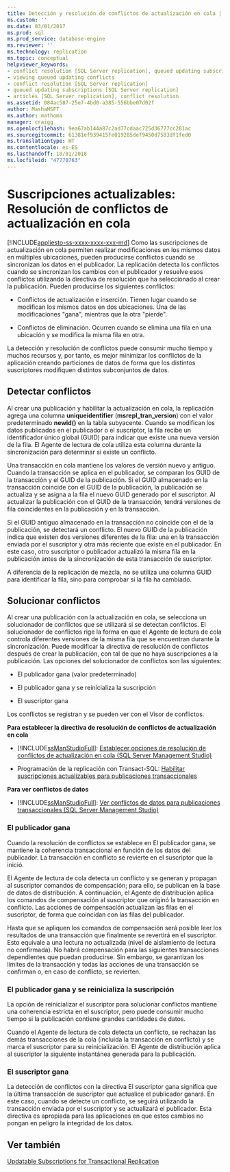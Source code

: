 ```yaml
---
title: Detección y resolución de conflictos de actualización en cola | Microsoft Docs
ms.custom: ''
ms.date: 03/01/2017
ms.prod: sql
ms.prod_service: database-engine
ms.reviewer: ''
ms.technology: replication
ms.topic: conceptual
helpviewer_keywords:
- conflict resolution [SQL Server replication], queued updating subscriptions
- viewing queued updating conflicts
- conflict resolution [SQL Server replication]
- queued updating subscriptions [SQL Server replication]
- articles [SQL Server replication], conflict resolution
ms.assetid: 084ac587-25e7-4bd0-a385-556bbe07d02f
author: MashaMSFT
ms.author: mathoma
manager: craigg
ms.openlocfilehash: 9ea67ab144a87c2ad77cdaac725d36777cc281ac
ms.sourcegitcommit: 61381ef939415fe019285def9450d7583df1fed0
ms.translationtype: HT
ms.contentlocale: es-ES
ms.lasthandoff: 10/01/2018
ms.locfileid: "47770763"
---
```

# <a name="updatable-subscriptions---queued-updating-conflict-resolution"></a>Suscripciones actualizables: Resolución de conflictos de actualización en cola
[!INCLUDE[appliesto-ss-xxxx-xxxx-xxx-md](../../../includes/appliesto-ss-xxxx-xxxx-xxx-md.md)]
  Como las suscripciones de actualización en cola permiten realizar modificaciones en los mismos datos en múltiples ubicaciones, pueden producirse conflictos cuando se sincronizan los datos en el publicador. La replicación detecta los conflictos cuando se sincronizan los cambios con el publicador y resuelve esos conflictos utilizando la directiva de resolución que ha seleccionado al crear la publicación. Pueden producirse los siguientes conflictos:  
  
-   Conflictos de actualización e inserción. Tienen lugar cuando se modifican los mismos datos en dos ubicaciones. Una de las modificaciones "gana", mientras que la otra "pierde".  
  
-   Conflictos de eliminación. Ocurren cuando se elimina una fila en una ubicación y se modifica la misma fila en otra.  
  
 La detección y resolución de conflictos puede consumir mucho tiempo y muchos recursos y, por tanto, es mejor minimizar los conflictos de la aplicación creando particiones de datos de forma que los distintos suscriptores modifiquen distintos subconjuntos de datos.  
  
## <a name="detecting-conflicts"></a>Detectar conflictos  
 Al crear una publicación y habilitar la actualización en cola, la replicación agrega una columna **uniqueidentifier** (**msrepl_tran_version**) con el valor predeterminado **newid()** en la tabla subyacente. Cuando se modifican los datos publicados en el publicador o el suscriptor, la fila recibe un identificador único global (GUID) para indicar que existe una nueva versión de la fila. El Agente de lectura de cola utiliza esta columna durante la sincronización para determinar si existe un conflicto.  
  
 Una transacción en cola mantiene los valores de versión nuevo y antiguo. Cuando la transacción se aplica en el publicador, se comparan los GUID de la transacción y el GUID de la publicación. Si el GUID almacenado en la transacción coincide con el GUID de la publicación, la publicación se actualiza y se asigna a la fila el nuevo GUID generado por el suscriptor. Al actualizar la publicación con el GUID de la transacción, tendrá versiones de fila coincidentes en la publicación y en la transacción.  
  
 Si el GUID antiguo almacenado en la transacción no coincide con el de la publicación, se detectará un conflicto. El nuevo GUID de la publicación indica que existen dos versiones diferentes de la fila: una en la transacción enviada por el suscriptor y otra más reciente que existe en el publicador. En este caso, otro suscriptor o publicador actualizó la misma fila en la publicación antes de la sincronización de esta transacción de suscriptor.  
  
 A diferencia de la replicación de mezcla, no se utiliza una columna GUID para identificar la fila, sino para comprobar si la fila ha cambiado.  
  
## <a name="resolving-conflicts"></a>Solucionar conflictos  
 Al crear una publicación con la actualización en cola, se selecciona un solucionador de conflictos que se utilizará si se detectan conflictos. El solucionador de conflictos rige la forma en que el Agente de lectura de cola controla diferentes versiones de la misma fila que se encuentran durante la sincronización. Puede modificar la directiva de resolución de conflictos después de crear la publicación, con tal de que no haya suscripciones a la publicación. Las opciones del solucionador de conflictos son las siguientes:  
  
-   El publicador gana (valor predeterminado)  
  
-   El publicador gana y se reinicializa la suscripción  
  
-   El suscriptor gana  
  
 Los conflictos se registran y se pueden ver con el Visor de conflictos.  
  
 **Para establecer la directiva de resolución de conflictos de actualización en cola**  
  
-   [!INCLUDE[ssManStudioFull](../../../includes/ssmanstudiofull-md.md)]: [Establecer opciones de resolución de conflictos de actualización en cola &#40;SQL Server Management Studio&#41;](../../../relational-databases/replication/publish/set-queued-updating-conflict-resolution-options-sql-server-management-studio.md)  
  
-   Programación de la replicación con Transact-SQL: [Habilitar suscripciones actualizables para publicaciones transaccionales](../../../relational-databases/replication/publish/enable-updating-subscriptions-for-transactional-publications.md)  
  
 **Para ver conflictos de datos**  
  
-   [!INCLUDE[ssManStudioFull](../../../includes/ssmanstudiofull-md.md)]: [Ver conflictos de datos para publicaciones transaccionales &#40;SQL Server Management Studio&#41;](../../../relational-databases/replication/view-data-conflicts-for-transactional-publications-sql-server-management-studio.md)  
  
### <a name="publisher-wins"></a>El publicador gana  
 Cuando la resolución de conflictos se establece en El publicador gana, se mantiene la coherencia transaccional en función de los datos del publicador. La transacción en conflicto se revierte en el suscriptor que la inició.  
  
 El Agente de lectura de cola detecta un conflicto y se generan y propagan al suscriptor comandos de compensación; para ello, se publican en la base de datos de distribución. A continuación, el Agente de distribución aplica los comandos de compensación al suscriptor que originó la transacción en conflicto. Las acciones de compensación actualizan las filas en el suscriptor, de forma que coincidan con las filas del publicador.  
  
 Hasta que se apliquen los comandos de compensación será posible leer los resultados de una transacción que finalmente se revertirá en el suscriptor. Esto equivale a una lectura no actualizada (nivel de aislamiento de lectura no confirmada). No habrá compensación para las siguientes transacciones dependientes que puedan producirse. Sin embargo, se garantizan los límites de la transacción y todas las acciones de una transacción se confirman o, en caso de conflicto, se revierten.  
  
### <a name="publisher-wins-and-the-subscription-is-reinitialized"></a>El publicador gana y se reinicializa la suscripción  
 La opción de reinicializar el suscriptor para solucionar conflictos mantiene una coherencia estricta en el suscriptor, pero puede consumir mucho tiempo si la publicación contiene grandes cantidades de datos.  
  
 Cuando el Agente de lectura de cola detecta un conflicto, se rechazan las demás transacciones de la cola (incluida la transacción en conflicto) y se marca el suscriptor para su reinicialización. El Agente de distribución aplica al suscriptor la siguiente instantánea generada para la publicación.  
  
### <a name="subscriber-wins"></a>El suscriptor gana  
 La detección de conflictos con la directiva El suscriptor gana significa que la última transacción de suscriptor que actualice el publicador ganará. En este caso, cuando se detecte un conflicto, se seguirá utilizando la transacción enviada por el suscriptor y se actualizará el publicador. Esta directiva es apropiada para las aplicaciones en que estos cambios no pongan en peligro la integridad de los datos.  
  
## <a name="see-also"></a>Ver también  
 [Updatable Subscriptions for Transactional Replication](../../../relational-databases/replication/transactional/updatable-subscriptions-for-transactional-replication.md)  
  
  
